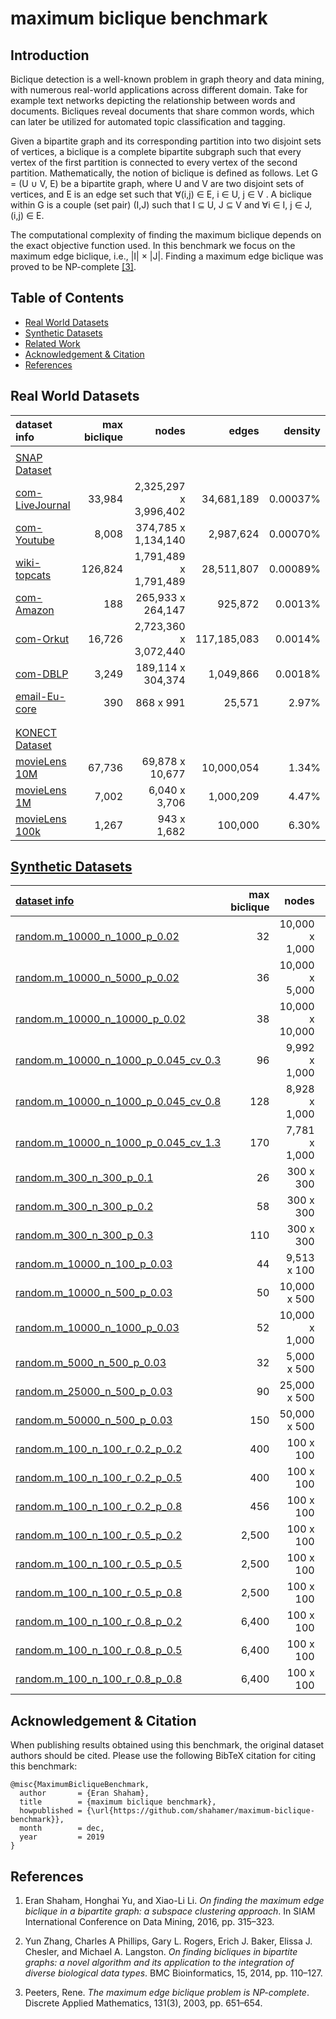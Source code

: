# maximum biclique benchmark


## Introduction

Biclique detection is a well-known problem in graph theory and data mining, with numerous real-world applications across different domain. Take for example text networks depicting the relationship between words and documents. Bicliques reveal documents that share common words, which can later be utilized for automated topic classification and tagging.

Given a bipartite graph and its corresponding partition into two disjoint sets of vertices, a biclique is a complete bipartite subgraph such that every vertex of the first partition is connected to every vertex of the second partition. Mathematically, the notion of biclique is defined as follows. 
Let G = (U ∪ V, E) be a bipartite graph, where U and V are two disjoint sets of vertices, and E is an edge set such that ∀(i,j) ∈ E, i ∈ U, j ∈ V . A biclique within G is a couple (set pair) (I,J) such that I ⊆ U, J ⊆ V and ∀i ∈ I, j ∈ J, (i,j) ∈ E.

The computational complexity of finding the maximum biclique depends on the exact objective function used. In this benchmark we focus on the maximum edge biclique, i.e., |I| × |J|. Finding a maximum edge biclique was proved to be NP-complete [[3]](https://github.com/shahamer/maximum-biclique-benchmark#references).




## Table of Contents

* [Real World Datasets](#real-world-datasets)
* [Synthetic Datasets](#synthetic-datasets)
* [Related Work](#related-work)
* [Acknowledgement & Citation](#acknowledgement--citation)
* [References](#references)
 
## Real World Datasets

| dataset info    |  max biclique |       nodes      | edges         |  density         | 
|:-----------------|-----:|-------:|-----:|------:|
| | | | | | 
| [SNAP Dataset](Datasets/snap.stanford.edu/README.md) | | | | | 
| [com-LiveJournal](Datasets/snap.stanford.edu/com-LiveJournal) | 33,984 | 2,325,297 x 3,996,402 | 34,681,189 | 0.00037% | 
| [com-Youtube](Datasets/snap.stanford.edu/com-Youtube)  | 8,008 | 374,785 x 1,134,140 | 2,987,624 | 0.00070% | 
| [wiki-topcats](Datasets/snap.stanford.edu/wiki-topcats) | 126,824 | 1,791,489 x 1,791,489 | 28,511,807 | 0.00089% | 
| [com-Amazon](Datasets/snap.stanford.edu/com-Amazon)  | 188 | 265,933 x 264,147 | 925,872 | 0.0013% |
| [com-Orkut](Datasets/snap.stanford.edu/com-Orkut) | 16,726 | 2,723,360 x 3,072,440 | 117,185,083 | 0.0014% | 
| [com-DBLP](Datasets/snap.stanford.edu/com-DBLP)   | 3,249 | 189,114 x 304,374 | 1,049,866 | 0.0018% |
| [email-Eu-core](Datasets/snap.stanford.edu/email-Eu-core) | 390 | 868 x 991 | 25,571| 2.97% |
| | | | | | 
| | | | | | 
| [KONECT Dataset](Datasets/konect.uni-koblenz.de/README.md) | | | | | 
| [movieLens 10M](Datasets/konect.uni-koblenz.de/movielens-10m_rating) | 67,736 | 69,878 x 10,677 | 10,000,054 | 1.34% | 
| [movieLens 1M](Datasets/konect.uni-koblenz.de/movielens-1m) | 7,002 | 6,040 x 3,706 | 1,000,209 | 4.47% | 
| [movieLens 100k](Datasets/konect.uni-koblenz.de/movielens-100k_rating) | 1,267 | 943 x 1,682 | 100,000 | 6.30% |  




## [Synthetic Datasets](Datasets/random/README.md)

| [dataset info](Datasets/random/README.md)    |  max biclique |       nodes      | edges         |  density         | 
|:-----------------|--------------------:|---------------:|--------------:|--------------:|
| [random.m_10000_n_1000_p_0.02](Datasets/random#randomm_10000_n_1000_p_002)| 32 | 10,000 x 1,000 | 200,000   |  2% | 
| [random.m_10000_n_5000_p_0.02](Datasets/random#randomm_10000_n_5000_p_002) | 36 |  10,000 x 5,000 | 1,000,000 | 2% | 
| [random.m_10000_n_10000_p_0.02](Datasets/random#randomm_10000_n_10000_p_002) | 38 | 10,000 x 10,000 | 2,000,000 | 2% |
| [random.m_10000_n_1000_p_0.045_cv_0.3](Datasets/random#randomm_10000_n_1000_p_0045_cv_03) | 96 | 9,992 x 1,000 | 450,042 | 4.5% | 
| [random.m_10000_n_1000_p_0.045_cv_0.8](Datasets/random#randomm_10000_n_1000_p_0045_cv_08)  | 128 | 8,928 x 1,000 | 468,303 | 5.25% | 
| [random.m_10000_n_1000_p_0.045_cv_1.3](Datasets/random#randomm_10000_n_1000_p_0045_cv_13) | 170 | 7,781 x 1,000 | 522,023 | 6.7% | 
| [random.m_300_n_300_p_0.1](Datasets/random#randomm_300_n_300_p_01)  | 26 | 300 x 300  | 9,000 | 10% | 
| [random.m_300_n_300_p_0.2](Datasets/random#randomm_300_n_300_p_02) | 58 |  300 x 300  | 18,000 | 20% | 
| [random.m_300_n_300_p_0.3](Datasets/random#randomm_300_n_300_p_03) | 110 |  300 x 300  | 27,000 |  30% | 
| [random.m_10000_n_100_p_0.03](Datasets/random#randomm_10000_n_100_p_003) | 44 | 9,513 x 100 | 30,000 | 3.15% |
| [random.m_10000_n_500_p_0.03](Datasets/random#randomm_10000_n_500_p_003) | 50 | 10,000 x 500 | 150,000 | 3% | 
| [random.m_10000_n_1000_p_0.03](Datasets/random#randomm_10000_n_1000_p_003) | 52 | 10,000 x 1,000 | 300,000 |  3% | 
| [random.m_5000_n_500_p_0.03](Datasets/random#randomm_5000_n_500_p_003) | 32 | 5,000 x 500 | 75,000 | 3% | 
| [random.m_25000_n_500_p_0.03](Datasets/random#randomm_25000_n_500_p_003) | 90 | 25,000 x 500 | 375,000 | 3% | 
| [random.m_50000_n_500_p_0.03](Datasets/random#randomm_50000_n_500_p_003) |  150 | 50,000 x 500  | 750,000 | 3% | 
| [random.m_100_n_100_r_0.2_p_0.2](Datasets/random#randomm_100_n_100_r_02_p_02) | 400 | 100 x 100  | 2,381 | 23.81% |  
| [random.m_100_n_100_r_0.2_p_0.5](Datasets/random#randomm_100_n_100_r_02_p_05) | 400 | 100 x 100  | 5,126 | 51.26% | 
| [random.m_100_n_100_r_0.2_p_0.8](Datasets/random#randomm_100_n_100_r_02_p_08) | 456 | 100 x 100  | 8,092 | 80.92% | 
| [random.m_100_n_100_r_0.5_p_0.2](Datasets/random#randomm_100_n_100_r_05_p_02) | 2,500 | 100 x 100  | 4,008 | 40.08% | 
| [random.m_100_n_100_r_0.5_p_0.5](Datasets/random#randomm_100_n_100_r_05_p_05) | 2,500 | 100 x 100  | 6,208 | 62.08% | 
| [random.m_100_n_100_r_0.5_p_0.8](Datasets/random#randomm_100_n_100_r_05_p_08) | 2,500 | 100 x 100  | 8,456 | 84.56% | 
| [random.m_100_n_100_r_0.8_p_0.2](Datasets/random#randomm_100_n_100_r_08_p_02) | 6,400 | 100 x 100  | 7,127 | 71.27% | 
| [random.m_100_n_100_r_0.8_p_0.5](Datasets/random#randomm_100_n_100_r_08_p_05) | 6,400 | 100 x 100  | 8,236 | 82.36% | 
| [random.m_100_n_100_r_0.8_p_0.8](Datasets/random#randomm_100_n_100_r_08_p_08) | 6,400 | 100 x 100  | 9,277 | 92.77% | 

## Acknowledgement & Citation

When publishing results obtained using this benchmark, the original dataset authors should be cited. Please use the following BibTeX citation for citing this benchmark:
```
@misc{MaximumBicliqueBenchmark,
  author       = {Eran Shaham},
  title        = {maximum biclique benchmark},
  howpublished = {\url{https://github.com/shahamer/maximum-biclique-benchmark}},
  month        = dec,
  year         = 2019
}
```

## References

<!--
E. Shaham, H. Yu, and X. Li
Shaham, Eran and Yu, Honghai and Li, Xiao-Li.
-->
1. Eran Shaham, Honghai Yu, and Xiao-Li Li. 
*On finding the maximum edge biclique in a bipartite graph: a subspace clustering approach*. 
In SIAM International Conference on Data Mining, 2016, pp. 315–323.
<!--->
<!-- Y. Zhang, C. A. Phillips, G. L. Rogers, E. J. Baker, E. J. Chesler, and M. A. Langston -->
2. Yun Zhang, Charles A Phillips, Gary L. Rogers, Erich J. Baker, Elissa J. Chesler, and Michael A. Langston. 
*On finding bicliques in bipartite graphs: a novel algorithm and its application to the integration of diverse biological data types*.
BMC Bioinformatics, 15, 2014, pp. 110–127.
<!--->
<!-- Peeters, Ren{\'e} -->
3. Peeters, Rene.
*The maximum edge biclique problem is NP-complete*.
Discrete Applied Mathematics, 131(3), 2003, pp. 651–654.

